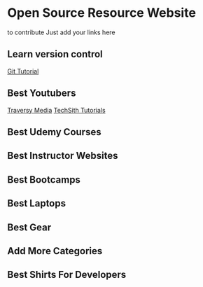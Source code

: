 # Open Source Resource Website
to contribute Just add your links here

## Learn version control
[Git Tutorial](https://codeburst.io/a-step-by-step-guide-to-making-your-first-github-contribution-5302260a2940)
## Best Youtubers
[Traversy Media](https://www.youtube.com/user/TechGuyWeb)
[TechSith Tutorials](https://www.youtube.com/channel/UCbGZKLIHpox2l0whz6_RYyg "TechSith Tutorials")
## Best Udemy Courses

## Best Instructor Websites

## Best Bootcamps

## Best Laptops

## Best Gear

## Add More Categories

## Best Shirts For Developers 

